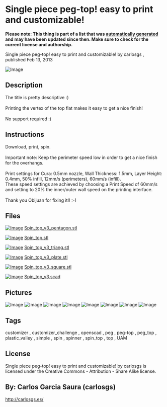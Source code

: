 Single piece peg-top! easy to print and customizable!
===============
**Please note: This thing is part of a list that was [automatically generated](https://github.com/carlosgs/export-things) and may have been updated since then. Make sure to check for the current license and authorship.**  

Single piece peg-top! easy to print and customizable!  by carlosgs , published Feb 13, 2013

![Image](img/2013-02-14_00.07.04_display_large.jpg)

Description
--------
The title is pretty descriptive :)<br />
<br />
Printing the vertex of the top flat makes it easy to get a nice finish!<br />
<br />
No support required :)<br />

Instructions
--------
Download, print, spin.<br />
<br />
Important note: Keep the perimeter speed low in order to get a nice finish for the overhangs.<br />
<br />
Print settings for Cura: 0.5mm nozzle, Wall Thickness: 1.5mm, Layer Height: 0.4mm, 50% infill, 12mm/s (perimeters), 60mm/s (infill).<br />
These speed settings are achieved by choosing a Print Speed of 60mm/s and setting to 20% the inner/outer wall speed on the printing interface.<br />
<br />
Thank you Obijuan for fixing it!! :-)

Files
--------
[![Image](img/Spin_top_v3_pentagon_preview_tinycard.jpg)](Spin_top_v3_pentagon.stl)
 [ Spin_top_v3_pentagon.stl](Spin_top_v3_pentagon.stl)  

[![Image](img/Gears_preview_tinycard.jpg)](Spin_top.stl)
 [ Spin_top.stl](Spin_top.stl)  

[![Image](img/Spin_top_v3_triang_preview_tinycard.jpg)](Spin_top_v3_triang.stl)
 [ Spin_top_v3_triang.stl](Spin_top_v3_triang.stl)  

[![Image](img/Spin_top_v3_plate_preview_tinycard.jpg)](Spin_top_v3_plate.stl)
 [ Spin_top_v3_plate.stl](Spin_top_v3_plate.stl)  

[![Image](img/Spin_top_v3_square_preview_tinycard.jpg)](Spin_top_v3_square.stl)
 [ Spin_top_v3_square.stl](Spin_top_v3_square.stl)  

[![Image](img/Gears_preview_tinycard.jpg)](Spin_top_v3.scad)
 [ Spin_top_v3.scad](Spin_top_v3.scad)  



Pictures
--------
![Image](img/2013-02-14_00.33.07_display_large.jpg)
![Image](img/Spin_top_v3_square_display_large.jpg)
![Image](img/Spin_top_v3_pentagon_display_large.jpg)
![Image](img/Spin_top_v3_triang_display_large.jpg)
![Image](img/2013-02-17_11.04.08_display_large.jpg)
![Image](img/2013-02-17_12.34.18_display_large.jpg)
![Image](img/2013-02-17_12.42.30_display_large.jpg)
![Image](img/Spin_top_v3_plate_display_large.jpg)


Tags
--------
customizer , customizer_challenge , openscad , peg , peg-top , peg_top , plastic_valley , simple , spin , spinner , spin_top , top , UAM  

  

License
--------
Single piece peg-top! easy to print and customizable! by carlosgs is licensed under the Creative Commons - Attribution - Share Alike license.  



By: Carlos Garcia Saura (carlosgs)
--------
<http://carlosgs.es/>